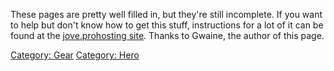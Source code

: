 These pages are pretty well filled in, but they're still incomplete. If
you want to help but don't know how to get this stuff, instructions for
a lot of it can be found at the [jove.prohosting
site](http://jove.prohosting.com/~avinfo/herogearlists.htm). Thanks to
Gwaine, the author of this page.

[Category: Gear](Category:_Gear "wikilink") [Category:
Hero](Category:_Hero "wikilink")
